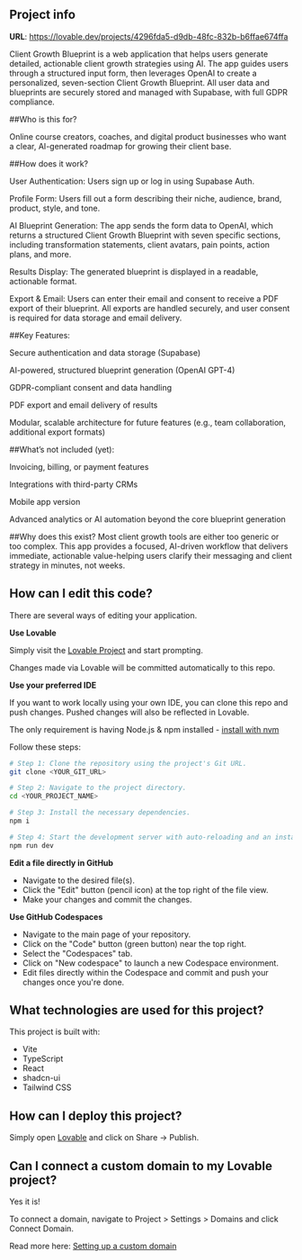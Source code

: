 ## Project info

**URL**: https://lovable.dev/projects/4296fda5-d9db-48fc-832b-b6ffae674ffa

Client Growth Blueprint is a web application that helps users generate detailed, actionable client growth strategies using AI. The app guides users through a structured input form, then leverages OpenAI to create a personalized, seven-section Client Growth Blueprint. All user data and blueprints are securely stored and managed with Supabase, with full GDPR compliance.

##Who is this for?

Online course creators, coaches, and digital product businesses who want a clear, AI-generated roadmap for growing their client base.

##How does it work?

User Authentication: Users sign up or log in using Supabase Auth.

Profile Form: Users fill out a form describing their niche, audience, brand, product, style, and tone.

AI Blueprint Generation: The app sends the form data to OpenAI, which returns a structured Client Growth Blueprint with seven specific sections, including transformation statements, client avatars, pain points, action plans, and more.

Results Display: The generated blueprint is displayed in a readable, actionable format.

Export & Email: Users can enter their email and consent to receive a PDF export of their blueprint. All exports are handled securely, and user consent is required for data storage and email delivery.

##Key Features:

Secure authentication and data storage (Supabase)

AI-powered, structured blueprint generation (OpenAI GPT-4)

GDPR-compliant consent and data handling

PDF export and email delivery of results

Modular, scalable architecture for future features (e.g., team collaboration, additional export formats)

##What’s not included (yet):

Invoicing, billing, or payment features

Integrations with third-party CRMs

Mobile app version

Advanced analytics or AI automation beyond the core blueprint generation

##Why does this exist?
Most client growth tools are either too generic or too complex. This app provides a focused, AI-driven workflow that delivers immediate, actionable value-helping users clarify their messaging and client strategy in minutes, not weeks.




## How can I edit this code?

There are several ways of editing your application.

**Use Lovable**

Simply visit the [Lovable Project](https://lovable.dev/projects/4296fda5-d9db-48fc-832b-b6ffae674ffa) and start prompting.

Changes made via Lovable will be committed automatically to this repo.

**Use your preferred IDE**

If you want to work locally using your own IDE, you can clone this repo and push changes. Pushed changes will also be reflected in Lovable.

The only requirement is having Node.js & npm installed - [install with nvm](https://github.com/nvm-sh/nvm#installing-and-updating)

Follow these steps:

```sh
# Step 1: Clone the repository using the project's Git URL.
git clone <YOUR_GIT_URL>

# Step 2: Navigate to the project directory.
cd <YOUR_PROJECT_NAME>

# Step 3: Install the necessary dependencies.
npm i

# Step 4: Start the development server with auto-reloading and an instant preview.
npm run dev
```

**Edit a file directly in GitHub**

- Navigate to the desired file(s).
- Click the "Edit" button (pencil icon) at the top right of the file view.
- Make your changes and commit the changes.

**Use GitHub Codespaces**

- Navigate to the main page of your repository.
- Click on the "Code" button (green button) near the top right.
- Select the "Codespaces" tab.
- Click on "New codespace" to launch a new Codespace environment.
- Edit files directly within the Codespace and commit and push your changes once you're done.

## What technologies are used for this project?

This project is built with:

- Vite
- TypeScript
- React
- shadcn-ui
- Tailwind CSS

## How can I deploy this project?

Simply open [Lovable](https://lovable.dev/projects/4296fda5-d9db-48fc-832b-b6ffae674ffa) and click on Share -> Publish.

## Can I connect a custom domain to my Lovable project?

Yes it is!

To connect a domain, navigate to Project > Settings > Domains and click Connect Domain.

Read more here: [Setting up a custom domain](https://docs.lovable.dev/tips-tricks/custom-domain#step-by-step-guide)
